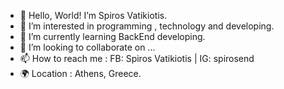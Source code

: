- 👋 Hello, World!  I’m Spiros Vatikiotis.
- 👀 I’m interested in programming , technology and developing.
- 🌱 I’m currently learning BackEnd developing.
- 💞️ I’m looking to collaborate on ...
- 📫 How to reach me : FB: Spiros Vatikiotis | IG: spirosend
- 🌍 Location : Athens, Greece.

<!---
spirosEND/spirosEND is a ✨ special ✨ repository because its `README.md` (this file) appears on your GitHub profile.
You can click the Preview link to take a look at your changes.
--->
